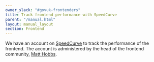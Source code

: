 ```yaml
---
owner_slack: "#govuk-frontenders"
title: Track frontend performance with SpeedCurve
parent: "/manual.html"
layout: manual_layout
section: Frontend
---
```


We have an account on [SpeedCurve](https://speedcurve.com/) to track the performance of the frontend. The account is administered by the head of the frontend community, [Matt Hobbs](https://gds.slack.com/messages/@matthew.hobbs/).
